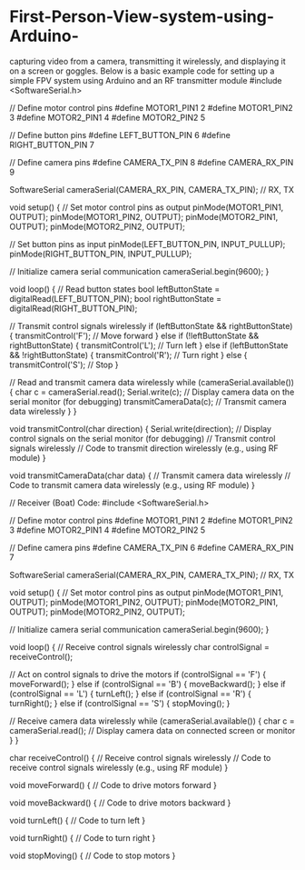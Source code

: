 # First-Person-View-system-using-Arduino-
capturing video from a camera, transmitting it wirelessly, and displaying it on a screen or goggles. Below is a basic example code for setting up a simple FPV system using Arduino and an RF transmitter module
#include <SoftwareSerial.h>

// Define motor control pins
#define MOTOR1_PIN1 2
#define MOTOR1_PIN2 3
#define MOTOR2_PIN1 4
#define MOTOR2_PIN2 5

// Define button pins
#define LEFT_BUTTON_PIN 6
#define RIGHT_BUTTON_PIN 7

// Define camera pins
#define CAMERA_TX_PIN 8
#define CAMERA_RX_PIN 9

SoftwareSerial cameraSerial(CAMERA_RX_PIN, CAMERA_TX_PIN); // RX, TX

void setup() {
  // Set motor control pins as output
  pinMode(MOTOR1_PIN1, OUTPUT);
  pinMode(MOTOR1_PIN2, OUTPUT);
  pinMode(MOTOR2_PIN1, OUTPUT);
  pinMode(MOTOR2_PIN2, OUTPUT);

  // Set button pins as input
  pinMode(LEFT_BUTTON_PIN, INPUT_PULLUP);
  pinMode(RIGHT_BUTTON_PIN, INPUT_PULLUP);

  // Initialize camera serial communication
  cameraSerial.begin(9600);
}

void loop() {
  // Read button states
  bool leftButtonState = digitalRead(LEFT_BUTTON_PIN);
  bool rightButtonState = digitalRead(RIGHT_BUTTON_PIN);

  // Transmit control signals wirelessly
  if (leftButtonState && rightButtonState) {
    transmitControl('F'); // Move forward
  } else if (!leftButtonState && rightButtonState) {
    transmitControl('L'); // Turn left
  } else if (leftButtonState && !rightButtonState) {
    transmitControl('R'); // Turn right
  } else {
    transmitControl('S'); // Stop
  }

  // Read and transmit camera data wirelessly
  while (cameraSerial.available()) {
    char c = cameraSerial.read();
    Serial.write(c); // Display camera data on the serial monitor (for debugging)
    transmitCameraData(c); // Transmit camera data wirelessly
  }
}

void transmitControl(char direction) {
  Serial.write(direction); // Display control signals on the serial monitor (for debugging)
  // Transmit control signals wirelessly
  // Code to transmit direction wirelessly (e.g., using RF module)
}

void transmitCameraData(char data) {
  // Transmit camera data wirelessly
  // Code to transmit camera data wirelessly (e.g., using RF module)
}

// Receiver (Boat) Code:
#include <SoftwareSerial.h>

// Define motor control pins
#define MOTOR1_PIN1 2
#define MOTOR1_PIN2 3
#define MOTOR2_PIN1 4
#define MOTOR2_PIN2 5

// Define camera pins
#define CAMERA_TX_PIN 6
#define CAMERA_RX_PIN 7

SoftwareSerial cameraSerial(CAMERA_RX_PIN, CAMERA_TX_PIN); // RX, TX

void setup() {
  // Set motor control pins as output
  pinMode(MOTOR1_PIN1, OUTPUT);
  pinMode(MOTOR1_PIN2, OUTPUT);
  pinMode(MOTOR2_PIN1, OUTPUT);
  pinMode(MOTOR2_PIN2, OUTPUT);

  // Initialize camera serial communication
  cameraSerial.begin(9600);
}

void loop() {
  // Receive control signals wirelessly
  char controlSignal = receiveControl();

  // Act on control signals to drive the motors
  if (controlSignal == 'F') {
    moveForward();
  } else if (controlSignal == 'B') {
    moveBackward();
  } else if (controlSignal == 'L') {
    turnLeft();
  } else if (controlSignal == 'R') {
    turnRight();
  } else if (controlSignal == 'S') {
    stopMoving();
  }

  // Receive camera data wirelessly
  while (cameraSerial.available()) {
    char c = cameraSerial.read();
    // Display camera data on connected screen or monitor
  }
}

char receiveControl() {
  // Receive control signals wirelessly
  // Code to receive control signals wirelessly (e.g., using RF module)
}

void moveForward() {
  // Code to drive motors forward
}

void moveBackward() {
  // Code to drive motors backward
}

void turnLeft() {
  // Code to turn left
}

void turnRight() {
  // Code to turn right
}

void stopMoving() {
  // Code to stop motors
}



